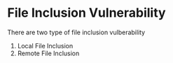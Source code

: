 # File Inclusion Vulnerability 

There are two type of file inclusion vulberability 
1. Local File Inclusion 
2. Remote File Inclusion 

